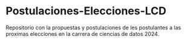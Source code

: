 # Postulaciones-Elecciones-LCD
Repositorio con la propuestas y postulaciones de les postulantes a las proximas elecciones en la carrera de ciencias de datos 2024.
